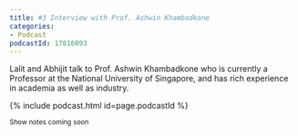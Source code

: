 ```yaml
---
title: #3 Interview with Prof. Ashwin Khambadkone
categories:
- Podcast
podcastId: 17816093
---
```


Lalit and Abhijit talk to Prof. Ashwin Khambadkone who is currently a Professor at the National University of Singapore, and has rich experience in academia as well as industry.

{% include podcast.html id=page.podcastId %}

<!-- more -->
<small>Show notes coming soon</small>

